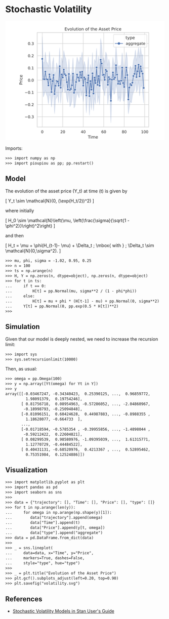 Stochastic Volatility
================================================================================

![Stochastic volatility](images/volatility.svg)


Imports:


    >>> import numpy as np
    >>> import pioupiou as pp; pp.restart()


Model
--------------------------------------------------------------------------------

The evolution of the asset price \(Y_t\) at time \(t\) is given by

\[
    Y_t \sim \mathcal{N}(0, (\exp(H_t/2))^2)
\]

where initially

\[
    H_0 \sim \mathcal{N}\left(\mu, \left(\frac{\sigma}{\sqrt{1 - \phi^2}}\right)^2\right)
\]

and then

\[
    H_t = \mu  + \phi(H_{t-1}- \mu) + \Delta_t \; \mbox{ with } \; \Delta_t \sim \mathcal{N}(0,\sigma^2).
\]


    >>> mu, phi, sigma = -1.02, 0.95, 0.25
    >>> n = 100
    >>> ts = np.arange(n)
    >>> H, Y = np.zeros(n, dtype=object), np.zeros(n, dtype=object)
    >>> for t in ts:
    ...     if t == 0:
    ...         H[t] = pp.Normal(mu, sigma**2 / (1 - phi*phi))
    ...     else:
    ...         H[t] = mu + phi * (H[t-1] - mu) + pp.Normal(0, sigma**2)
    ...     Y[t] = pp.Normal(0, pp.exp(0.5 * H[t])**2)
    >>> 


Simulation
--------------------------------------------------------------------------------

Given that our model is deeply nested, we need to increase the recursion limit:


    >>> import sys
    >>> sys.setrecursionlimit(10000)


Then, as usual:


    >>> omega = pp.Omega(100)
    >>> y = np.array([Yt(omega) for Yt in Y])
    >>> y
    array([[-0.03467247, -0.34340423,  0.25390125, ...,  0.96859772,
             1.98091379,  0.19754246],
           [ 0.81756718,  0.08954963, -0.57286052, ..., -2.04860967,
            -0.18998793, -0.25094848],
           [-0.81096151,  0.60424628,  0.44987883, ..., -0.8988355 ,
             1.18628077, -0.664733  ],
           ...,
           [-0.01718594, -0.5785354 , -0.39955856, ..., -1.4898044 ,
            -0.59212422,  0.22604821],
           [ 0.08299539,  0.98580976, -1.09395039, ...,  1.61315771,
             1.12770729, -0.44484522],
           [ 0.40431131, -0.68520976,  0.4213367 , ...,  0.52895462,
             0.75351984,  0.12524886]])


Visualization
--------------------------------------------------------------------------------


    >>> import matplotlib.pyplot as plt
    >>> import pandas as pd
    >>> import seaborn as sns
    >>> 
    >>> data = {"trajectory": [], "Time": [], "Price": [], "type": []}
    >>> for t in np.arange(len(y)):
    ...     for omega in np.arange(np.shape(y)[1]):
    ...        data["trajectory"].append(omega)
    ...        data["Time"].append(t)
    ...        data["Price"].append(y[t, omega])
    ...        data["type"].append("aggregate")
    >>> data = pd.DataFrame.from_dict(data)
    >>> 
    >>> _ = sns.lineplot(
    ...     data=data, x="Time", y="Price", 
    ...     markers=True, dashes=False,
    ...     style="type", hue="type")
    >>> 
    >>> _ = plt.title("Evolution of the Asset Price")
    >>> plt.gcf().subplots_adjust(left=0.20, top=0.90)
    >>> plt.savefig("volatility.svg")




References
--------------------------------------------------------------------------------

  - [Stochastic Volatility Models in Stan User's Guide](https://mc-stan.org/docs/2_21/stan-users-guide/stochastic-volatility-models.html)